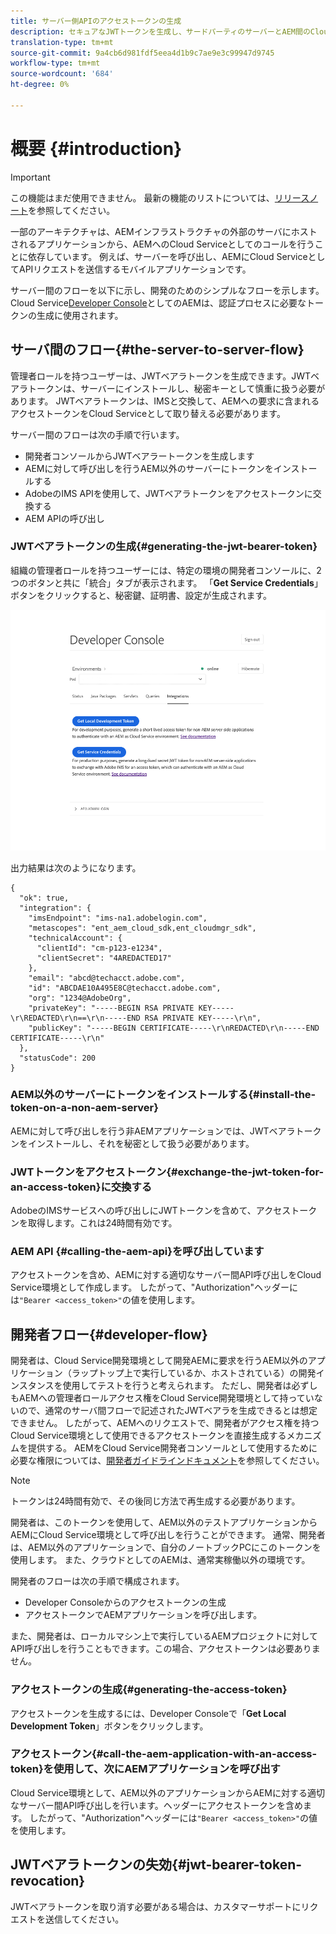 ```yaml
---
title: サーバー側APIのアクセストークンの生成
description: セキュアなJWTトークンを生成し、サードパーティのサーバーとAEM間のCloud Serviceを容易にする方法を学びます。
translation-type: tm+mt
source-git-commit: 9a4cb6d981fdf5eea4d1b9c7ae9e3c99947d9745
workflow-type: tm+mt
source-wordcount: '684'
ht-degree: 0%

---
```



# 概要 {#introduction}

>[!IMPORTANT]
>
>この機能はまだ使用できません。 最新の機能のリストについては、[リリースノート](/help/release-notes/release-notes-cloud/release-notes-current.md)を参照してください。

一部のアーキテクチャは、AEMインフラストラクチャの外部のサーバにホストされるアプリケーションから、AEMへのCloud Serviceとしてのコールを行うことに依存しています。 例えば、サーバーを呼び出し、AEMにCloud ServiceとしてAPIリクエストを送信するモバイルアプリケーションです。

サーバー間のフローを以下に示し、開発のためのシンプルなフローを示します。 Cloud Service[Developer Console](development-guidelines.md#crxde-lite-and-developer-console)としてのAEMは、認証プロセスに必要なトークンの生成に使用されます。

## サーバ間のフロー{#the-server-to-server-flow}

管理者ロールを持つユーザーは、JWTベアラトークンを生成できます。JWTベアラトークンは、サーバーにインストールし、秘密キーとして慎重に扱う必要があります。 JWTベアラトークンは、IMSと交換して、AEMへの要求に含まれるアクセストークンをCloud Serviceとして取り替える必要があります。

サーバー間のフローは次の手順で行います。

* 開発者コンソールからJWTベアラートークンを生成します
* AEMに対して呼び出しを行うAEM以外のサーバーにトークンをインストールする
* AdobeのIMS APIを使用して、JWTベアラトークンをアクセストークンに交換する
* AEM APIの呼び出し

### JWTベアラトークンの生成{#generating-the-jwt-bearer-token}

組織の管理者ロールを持つユーザーには、特定の環境の開発者コンソールに、2つのボタンと共に「統合」タブが表示されます。 「**Get Service Credentials**」ボタンをクリックすると、秘密鍵、証明書、設定が生成されます。

![JWT生成](assets/JWTtoken3.png)

出力結果は次のようになります。

```
{
  "ok": true,
  "integration": {
    "imsEndpoint": "ims-na1.adobelogin.com",
    "metascopes": "ent_aem_cloud_sdk,ent_cloudmgr_sdk",
    "technicalAccount": {
      "clientId": "cm-p123-e1234",
      "clientSecret": "4AREDACTED17"
    },
    "email": "abcd@techacct.adobe.com",
    "id": "ABCDAE10A495E8C@techacct.adobe.com",
    "org": "1234@AdobeOrg",
    "privateKey": "-----BEGIN RSA PRIVATE KEY-----\r\REDACTED\r\n==\r\n-----END RSA PRIVATE KEY-----\r\n",
    "publicKey": "-----BEGIN CERTIFICATE-----\r\nREDACTED\r\n-----END CERTIFICATE-----\r\n"
  },
  "statusCode": 200
}
```

### AEM以外のサーバーにトークンをインストールする{#install-the-token-on-a-non-aem-server}

AEMに対して呼び出しを行う非AEMアプリケーションでは、JWTベアラトークンをインストールし、それを秘密として扱う必要があります。

### JWTトークンをアクセストークン{#exchange-the-jwt-token-for-an-access-token}に交換する

AdobeのIMSサービスへの呼び出しにJWTトークンを含めて、アクセストークンを取得します。これは24時間有効です。

### AEM API {#calling-the-aem-api}を呼び出しています

アクセストークンを含め、AEMに対する適切なサーバー間API呼び出しをCloud Service環境として作成します。 したがって、&quot;Authorization&quot;ヘッダーには`"Bearer <access_token>"`の値を使用します。

<!-- ### Code Samples {#code-samples}

https://git.corp.adobe.com/boston/skyline-api-client-lib (internal note: URL will change to public git repo before we publish) contains client libraries written in node.js that will exchange the JSON outputted by the developer console for an access token. -->

## 開発者フロー{#developer-flow}

開発者は、Cloud Service開発環境として開発AEMに要求を行うAEM以外のアプリケーション（ラップトップ上で実行しているか、ホストされている）の開発インスタンスを使用してテストを行うと考えられます。 ただし、開発者は必ずしもAEMへの管理者ロールアクセス権をCloud Service開発環境として持っていないので、通常のサーバ間フローで記述されたJWTベアラを生成できるとは想定できません。 したがって、AEMへのリクエストで、開発者がアクセス権を持つCloud Service環境として使用できるアクセストークンを直接生成するメカニズムを提供する。 AEMをCloud Service開発者コンソールとして使用するために必要な権限については、[開発者ガイドラインドキュメント](/help/implementing/developing/introduction/development-guidelines.md)を参照してください。

>[!NOTE]
>
>トークンは24時間有効で、その後同じ方法で再生成する必要があります。

開発者は、このトークンを使用して、AEM以外のテストアプリケーションからAEMにCloud Service環境として呼び出しを行うことができます。 通常、開発者は、AEM以外のアプリケーションで、自分のノートブックPCにこのトークンを使用します。 また、クラウドとしてのAEMは、通常実稼働以外の環境です。

開発者のフローは次の手順で構成されます。

* Developer Consoleからのアクセストークンの生成
* アクセストークンでAEMアプリケーションを呼び出します。

また、開発者は、ローカルマシン上で実行しているAEMプロジェクトに対してAPI呼び出しを行うこともできます。この場合、アクセストークンは必要ありません。

### アクセストークンの生成{#generating-the-access-token}

アクセストークンを生成するには、Developer Consoleで「**Get Local Development Token**」ボタンをクリックします。

### アクセストークン{#call-the-aem-application-with-an-access-token}を使用して、次にAEMアプリケーションを呼び出す

Cloud Service環境として、AEM以外のアプリケーションからAEMに対する適切なサーバー間API呼び出しを行います。ヘッダーにアクセストークンを含めます。 したがって、&quot;Authorization&quot;ヘッダーには`"Bearer <access_token>"`の値を使用します。

## JWTベアラトークンの失効{#jwt-bearer-token-revocation}

JWTベアラトークンを取り消す必要がある場合は、カスタマーサポートにリクエストを送信してください。